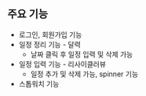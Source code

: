 ## 주요 기능
+ 로그인, 회원가입 기능
+ 일정 정리 기능 - 달력
  - 날짜 클릭 후 일정 입력 및 삭제 가능
+ 일정 입력 기능 - 리사이클러뷰
  - 일정 추가 및 삭제 가능, spinner 기능
+ 스톱워치 기능
